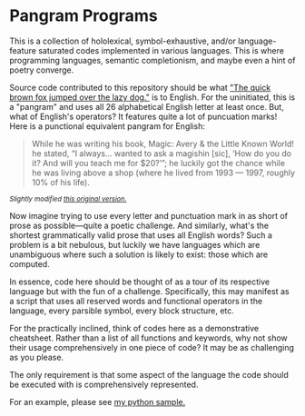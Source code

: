# Pangram Programs
This is a collection of hololexical, symbol-exhaustive, and/or language-feature saturated codes implemented in various languages. This is where programming languages, semantic completionism, and maybe even a hint of poetry converge.

Source code contributed to this repository should be what ["The quick brown fox jumped over the lazy dog."](https://en.wikipedia.org/wiki/The_quick_brown_fox_jumps_over_the_lazy_dog) is to English. For the uninitiated, this is a "pangram" and uses all 26 alphabetical English letter at least once.  But, what of English's operators? It features quite a lot of puncuation marks! Here is a punctional equivalent pangram for English:
>While he was writing his book, Magic: Avery & the Little Known World! he stated, “I always… wanted to ask a magishin [sic], ‘How do you do it? And will you teach me for $20?’”; he luckily got the chance while he was living above a shop (where he lived from 1993 — 1997, roughly 10% of his life).

<sub>_Slightly modified [this original version.](https://www.quora.com/What-is-the-English-Sentence-which-contains-all-14-punctuation-marks)_</sub>

Now imagine trying to use every letter and punctuation mark in as short of prose as possible&mdash;quite a poetic challenge. And similarly, what's the shortest grammatically valid prose that uses all English words? Such a problem is a bit nebulous, but luckily we have languages which are unambiguous where such a solution is likely to exist: those which are computed.

In essence, code here should be thought of as a tour of its respective language but with the fun of a challenge. Specifically, this may manifest as a script that uses all reserved words and functional operators in the language, every parsible symbol, every block structure, etc.

For the practically inclined, think of codes here as a demonstrative cheatsheet. Rather than a list of all functions and keywords, why not show their usage comprehensively in one piece of code? It may be as challenging as you please.

The only requirement is that some aspect of the language the code should be executed with is comprehensively represented.

For an example, please see [my python sample.](python/all-keywords-builtins-operators/README.md)